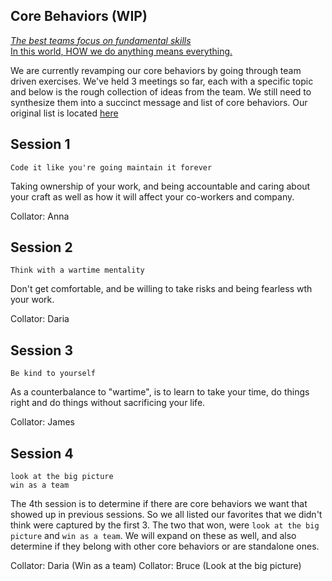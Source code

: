 ## Core Behaviors (WIP)

[_The best teams focus on fundamental skills_](https://medium.com/swlh/leaders-be-the-dumbest-in-the-room-777060a38d86)    
[In this world, HOW we do anything means everything.](https://www.howistheanswer.com/how/)

We are currently revamping our core behaviors by going through team driven exercises.  We've held 3 meetings so far, each with a specific topic and below is the rough collection of ideas from the team.  We still need to synthesize them into a succinct message and list of core behaviors.  Our original list is located [here](original.md)

## Session 1

`Code it like you're going maintain it forever`

Taking ownership of your work, and being accountable and caring about your craft as well as how it will affect your co-workers and company.

Collator: Anna

## Session 2

`Think with a wartime mentality`

Don't get comfortable, and be willing to take risks and being fearless wth your work.

Collator: Daria

## Session 3

`Be kind to yourself`

As a counterbalance to "wartime", is to learn to take your time, do things right and do things without sacrificing your life.

Collator: James

## Session 4

`look at the big picture`   
`win as a team`

The 4th session is to determine if there are core behaviors we want that showed up in previous sessions.  So we all listed our favorites that we didn't think were captured by the first 3.  The two that won, were `look at the big picture` and `win as a team`.  We will expand on these as well, and also determine if they belong with other core behaviors or are standalone ones.

Collator: Daria (Win as a team)
Collator: Bruce (Look at the big picture)